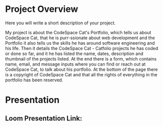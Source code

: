 # Project Overview
Here you will write a short description of your project.

My project is about the CodeSpace Cat's Portfolio, which tells us about CodeSpace Cat, that he is purr-ssionate about web development and the Portfolio it also tells us the skills he has around software engineering and his life.
Then it details the CodeSpace Cat - Catfolio projects he has coded or done so far, and it he has listed the name, dates, description and thumbnail of the projects listed.
At the end there is a form, which contains name, email, and message inputs where you can find or reach out at CodeSpace Cat, to talk about his portfolio.
At the bottom of the page there is a copyright of CodeSpace Cat and that all the rights of everything in the portfolio has been reserved.

# Presentation

## Loom Presentation Link: